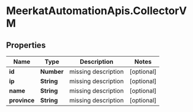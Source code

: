 # MeerkatAutomationApis.CollectorVM

## Properties
Name | Type | Description | Notes
------------ | ------------- | ------------- | -------------
**id** | **Number** | missing description | [optional] 
**ip** | **String** | missing description | [optional] 
**name** | **String** | missing description | [optional] 
**province** | **String** | missing description | [optional] 
